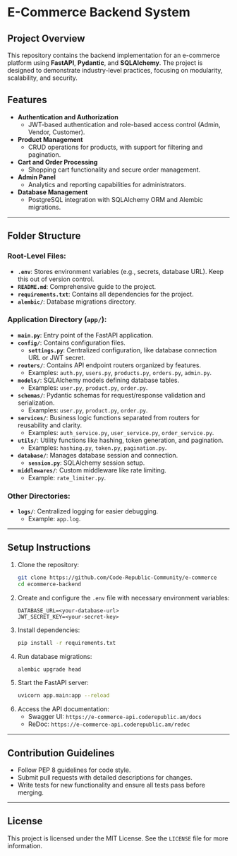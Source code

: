 # E-Commerce Backend System

## Project Overview

This repository contains the backend implementation for an e-commerce platform using **FastAPI**, **Pydantic**, and **SQLAlchemy**. The project is designed to demonstrate industry-level practices, focusing on modularity, scalability, and security.

## Features

- **Authentication and Authorization**
  - JWT-based authentication and role-based access control (Admin, Vendor, Customer).
- **Product Management**
  - CRUD operations for products, with support for filtering and pagination.
- **Cart and Order Processing**
  - Shopping cart functionality and secure order management.
- **Admin Panel**
  - Analytics and reporting capabilities for administrators.
- **Database Management**
  - PostgreSQL integration with SQLAlchemy ORM and Alembic migrations.

---

## Folder Structure

### Root-Level Files:
- **`.env`**: Stores environment variables (e.g., secrets, database URL). Keep this out of version control.
- **`README.md`**: Comprehensive guide to the project.
- **`requirements.txt`**: Contains all dependencies for the project.
- **`alembic/`**: Database migrations directory.

### Application Directory (`app/`):
- **`main.py`**: Entry point of the FastAPI application.
- **`config/`**: Contains configuration files.
  - **`settings.py`**: Centralized configuration, like database connection URL or JWT secret.
- **`routers/`**: Contains API endpoint routers organized by features.
  - Examples: `auth.py`, `users.py`, `products.py`, `orders.py`, `admin.py`.
- **`models/`**: SQLAlchemy models defining database tables.
  - Examples: `user.py`, `product.py`, `order.py`.
- **`schemas/`**: Pydantic schemas for request/response validation and serialization.
  - Examples: `user.py`, `product.py`, `order.py`.
- **`services/`**: Business logic functions separated from routers for reusability and clarity.
  - Examples: `auth_service.py`, `user_service.py`, `order_service.py`.
- **`utils/`**: Utility functions like hashing, token generation, and pagination.
  - Examples: `hashing.py`, `token.py`, `pagination.py`.
- **`database/`**: Manages database session and connection.
  - **`session.py`**: SQLAlchemy session setup.
- **`middlewares/`**: Custom middleware like rate limiting.
  - Example: `rate_limiter.py`.

### Other Directories:

- **`logs/`**: Centralized logging for easier debugging.
  - Example: `app.log`.

---

## Setup Instructions

1. Clone the repository:
   ```bash
   git clone https://github.com/Code-Republic-Community/e-commerce
   cd ecommerce-backend
   ```
2. Create and configure the `.env` file with necessary environment variables:
   ```
   DATABASE_URL=<your-database-url>
   JWT_SECRET_KEY=<your-secret-key>
   ```
3. Install dependencies:
   ```bash
   pip install -r requirements.txt
   ```
4. Run database migrations:
   ```bash
   alembic upgrade head
   ```
5. Start the FastAPI server:
   ```bash
   uvicorn app.main:app --reload
   ```
6. Access the API documentation:
   - Swagger UI: `https://e-commerce-api.coderepublic.am/docs`
   - ReDoc: `https://e-commerce-api.coderepublic.am/redoc`

---

## Contribution Guidelines

- Follow PEP 8 guidelines for code style.
- Submit pull requests with detailed descriptions for changes.
- Write tests for new functionality and ensure all tests pass before merging.

---

## License
This project is licensed under the MIT License. See the `LICENSE` file for more information.

